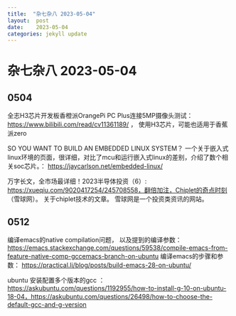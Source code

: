 ```yaml
---
title:  "杂七杂八 2023-05-04"
layout:  post
date:    2023-05-04
categories: jekyll update
---
```


# 杂七杂八 2023-05-04

## 0504
全志H3芯片开发板香橙派OrangePi PC Plus连接5MP摄像头测试： https://www.bilibili.com/read/cv11361189/ ， 使用H3芯片，可能也适用于香蕉派zero

SO YOU WANT TO BUILD AN EMBEDDED LINUX SYSTEM？ 一个关于嵌入式linux环境的页面，很详细，对比了mcu和运行嵌入式linux的差别，介绍了数个相关soc芯片。： https://jaycarlson.net/embedded-linux/

万字长文，全市场最详细！2023半导体投资（6）: https://xueqiu.com/9020417254/245708558，翻倍加注，Chiplet的奇点时刻 （雪球网）。 关于chiplet技术的文章。 雪球网是一个投资类资讯的网站。


## 0512
编译emacs的native compilation问题， 以及提到的编译参数： https://emacs.stackexchange.com/questions/59538/compile-emacs-from-feature-native-comp-gccemacs-branch-on-ubuntu
编译emacs的步骤和参数： https://practical.li/blog/posts/build-emacs-28-on-ubuntu/

ubuntu 安装配置多个版本的gcc ： https://askubuntu.com/questions/1192955/how-to-install-g-10-on-ubuntu-18-04，https://askubuntu.com/questions/26498/how-to-choose-the-default-gcc-and-g-version

